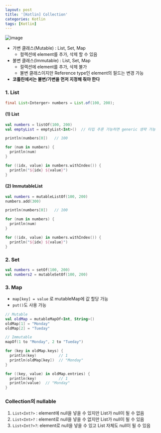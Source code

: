 ```yaml
---
layout: post
title: '[Kotlin] Collection'
categories: Kotlin
tags: [Kotlin]
---
```


![image](https://github.com/europani/europani.github.io/assets/48157259/19d71207-8cb6-45b4-a3c2-75446547f5bc)
- 가변 클래스(Mutable) : List, Set, Map
  - 컬렉션에 element를 추가, 삭제 할 수 있음
- 불변 클래스(Immutable) : List, Set, Map
  - 컬렉션에 element를 추가, 삭제 불가
  - 불변 클래스이지만 Reference type인 element의 필드는 변경 가능
- **코틀린에서는 뷸변/가변을 먼저 지정해 줘야 한다**

### 1. List
```java
final List<Interger> numbers = List.of(100, 200);
```

#### (1) List

```kotlin
val numbers = listOf(100, 200)
val emptyList = emptyList<Int>()  // 타입 추론 가능하면 generic 생략 가능

println(numbers[0])   // 100

for (num in numbers) {
  println(num)
}

for ((idx, value) in numbers.withIndex()) {
  println("${idx} ${value}")
}
```

#### (2) ImmutableList

```kotlin
val numbers = mutableListOf(100, 200)
numbers.add(300)

println(numbers[0])   // 100

for (num in numbers) {
  println(num)
}

for ((idx, value) in numbers.withIndex()) {
  println("${idx} ${value}")
}
```

### 2. Set

```kotlin
val numbers = setOf(100, 200)
val numbers2 = mutableSetOf(100, 200)
```

### 3. Map
- `map[key] = value` 로 mutableMap에 값 할당 가능
- `put()`도 사용 가능

```kotlin
// Mutable
val oldMap = mutableMapOf<Int, String>()
oldMap[1] = "Monday"
oldMap[2] = "Tueday"

// Immutable
mapOf(1 to "Monday", 2 to "Tueday")

for (key in oldMap.keys) {
  println(key)          // 1
  println(oldMap[key])  // "Monday"
}

for ((key, value) in oldMap.entries) {
  println(key)          // 1
  println(value)  // "Monday"
}
```

### Collection의 nullable
1. `List<Int?>` : element에 null을 넣을 수 있지만 List가 null이 될 수 없음
2. `List<Int>?` : element로 null을 넣을 수 없지만 List가 null이 될 수 있음
3. `List<Int?>?`: element로 null을 넣을 수 있고 List 자체도 null이 될 수 있음
